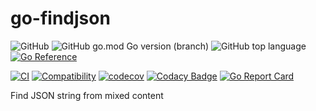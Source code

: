 go-findjson
===========

![GitHub](https://img.shields.io/github/license/flily/go-findjson)
![GitHub go.mod Go version (branch)](https://img.shields.io/github/go-mod/go-version/flily/go-findjson/main)
![GitHub top language](https://img.shields.io/github/languages/top/flily/go-findjson)
[![Go Reference](https://pkg.go.dev/badge/github.com/flily/go-findjson/findjson.svg)](https://pkg.go.dev/github.com/flily/go-findjson/findjson)

[![CI](https://github.com/flily/go-findjson/actions/workflows/ci.yml/badge.svg)](https://github.com/flily/go-findjson/actions/workflows/ci.yml)
[![Compatibility](https://github.com/flily/go-findjson/actions/workflows/compatible.yml/badge.svg)](https://github.com/flily/go-findjson/actions/workflows/compatibility.yml)
[![codecov](https://codecov.io/gh/flily/go-findjson/branch/main/graph/badge.svg?token=6WWDC6RERX)](https://codecov.io/gh/flily/go-findjson)
[![Codacy Badge](https://app.codacy.com/project/badge/Grade/87cfc4fe6b66437bbe1f7ab49c18b3f3)](https://www.codacy.com/gh/flily/go-findjson/dashboard?utm_source=github.com&amp;utm_medium=referral&amp;utm_content=flily/go-findjson&amp;utm_campaign=Badge_Grade)
[![Go Report Card](https://goreportcard.com/badge/github.com/flily/go-findjson)](https://goreportcard.com/report/github.com/flily/go-findjson)


Find JSON string from mixed content

